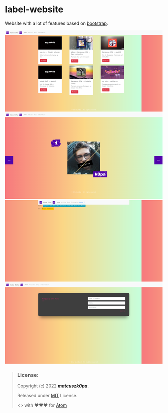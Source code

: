 # label-website
Website with a lot of features based on [bootstrap](https://getbootstrap.com).

![screen](https://raw.githubusercontent.com/mateuszk0pa/label-website/screen/screen%20(1).png)
![screen](https://raw.githubusercontent.com/mateuszk0pa/label-website/screen/screen%20(2).png)
![screen](https://raw.githubusercontent.com/mateuszk0pa/label-website/screen/screen%20(3).png)
![screen](https://raw.githubusercontent.com/mateuszk0pa/label-website/screen/screen%20(4).png)

> ### License:
> Copyright (c) 2022 ***[mateuszk0pa](https://github.com/mateuszk0pa)***.
>
> Released under [MIT](https://choosealicense.com/licenses/mit/) License.
>
> <> with ❤❤❤ for [Atom](https://atom.io)
